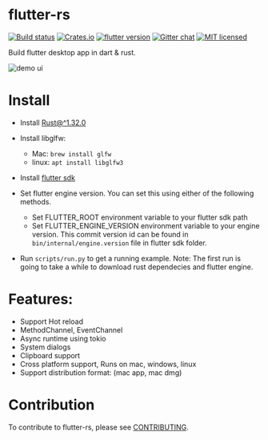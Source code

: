 # flutter-rs

[![Build status][ci-badge]][ci-url]
[![Crates.io][crates-badge]][crates-url]
[![flutter version][flutter-badge]][flutter-url]
[![Gitter chat][gitter-badge]][gitter-url]
[![MIT licensed][mit-badge]][mit-url]


Build flutter desktop app in dart & rust.

![demo ui](https://raw.githubusercontent.com/gliheng/flutter-rs/master/www/images/demo_ui.png "Flutter app demo screenshot")

# Install
- Install [Rust@^1.32.0](https://www.rust-lang.org)
- Install libglfw:
    - Mac: `brew install glfw`
    - linux: `apt install libglfw3`
- Install [flutter sdk](https://flutter.io)

- Set flutter engine version. You can set this using either of the following methods.

    - Set FLUTTER_ROOT environment variable to your flutter sdk path
    - Set FLUTTER_ENGINE_VERSION environment variable to your engine version. This commit version id can be found in `bin/internal/engine.version` file in flutter sdk folder.

- Run `scripts/run.py` to get a running example.
    Note: The first run is going to take a while to download rust dependecies and flutter engine.

# Features:
- Support Hot reload
- MethodChannel, EventChannel
- Async runtime using tokio
- System dialogs
- Clipboard support
- Cross platform support, Runs on mac, windows, linux
- Support distribution format: (mac app, mac dmg)

# Contribution
To contribute to flutter-rs, please see [CONTRIBUTING](CONTRIBUTING.md).

[flutter-rs logo]: https://raw.githubusercontent.com/gliheng/flutter-rs/master/www/images/logo.svg
[flutter-badge]: https://img.shields.io/badge/flutter-v1.2.1-blueviolet.svg
[flutter-url]: https://flutter.dev/
[ci-badge]: https://ci.appveyor.com/api/projects/status/254owoouxk7t4w02?svg=true
[ci-url]: https://ci.appveyor.com/project/gliheng/flutter-rs
[gitter-badge]: https://badges.gitter.im/flutter-rs/community.svg
[gitter-url]: https://gitter.im/flutter-rs/community?utm_source=badge&utm_medium=badge&utm_campaign=pr-badge&utm_content=badge
[crates-badge]: https://img.shields.io/crates/v/flutter-engine.svg
[crates-url]: https://crates.io/crates/flutter-engine
[mit-badge]: https://img.shields.io/badge/license-MIT-blue.svg
[mit-url]: LICENSE-MIT
[demo-ui]: https://raw.githubusercontent.com/gliheng/flutter-rs/master/www/images/demo_ui.png